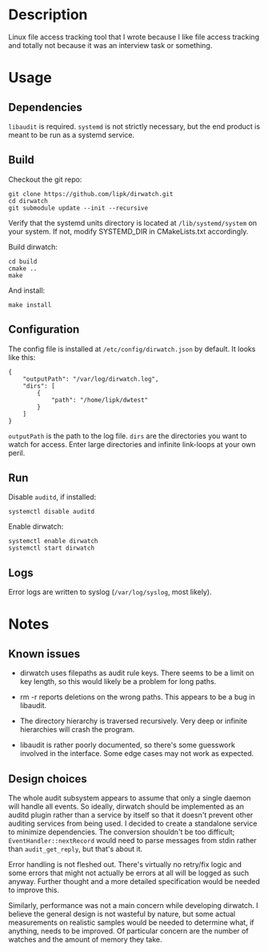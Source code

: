 # Description

Linux file access tracking tool that I wrote because I like file access tracking and
totally not because it was an interview task or something.

# Usage

## Dependencies

`libaudit` is required. `systemd` is not strictly necessary, but the end product is
meant to be run as a systemd service.

## Build

Checkout the git repo:

```
git clone https://github.com/lipk/dirwatch.git
cd dirwatch
git submodule update --init --recursive
```

Verify that the systemd units directory is located at `/lib/systemd/system` on your
system. If not, modify SYSTEMD_DIR in CMakeLists.txt accordingly.

Build dirwatch:

```
cd build
cmake ..
make
```

And install:

```
make install
```

## Configuration

The config file is installed at `/etc/config/dirwatch.json` by default. It looks like
this:

```
{
    "outputPath": "/var/log/dirwatch.log",
    "dirs": [
        {
            "path": "/home/lipk/dwtest"
        }
    ]
}
```

`outputPath` is the path to the log file. `dirs` are the directories you want to
watch for access. Enter large directories and infinite link-loops at your own peril.

## Run

Disable `auditd`, if installed:

```
systemctl disable auditd
```

Enable dirwatch:

```
systemctl enable dirwatch
systemctl start dirwatch
```

## Logs

Error logs are written to syslog (`/var/log/syslog`, most likely).

# Notes

## Known issues

* dirwatch uses filepaths as audit rule keys. There seems to be a limit on key
length, so this would likely be a problem for long paths.

* rm -r reports deletions on the wrong paths. This appears to be a bug in libaudit.

* The directory hierarchy is traversed recursively. Very deep or infinite hierarchies
will crash the program.

* libaudit is rather poorly documented, so there's some guesswork involved in the
interface. Some edge cases may not work as expected.

## Design choices

The whole audit subsystem appears to assume that only a single daemon will handle all
events. So ideally, dirwatch should be implemented as an auditd plugin rather than a
service by itself so that it doesn't prevent other auditing services from being used.
I decided to create a standalone service to minimize dependencies. The conversion
shouldn't be too difficult; `EventHandler::nextRecord` would need to parse messages
from stdin rather than `audit_get_reply`, but that's about it.

Error handling is not fleshed out. There's virtually no retry/fix logic and some
errors that might not actually be errors at all will be logged as such anyway.
Further thought and a more detailed specification would be needed to improve this.

Similarly, performance was not a main concern while developing dirwatch. I believe
the general design is not wasteful by nature, but some actual measurements on
realistic samples would be needed to determine what, if anything, needs to be
improved. Of particular concern are the number of watches and the amount of memory
they take.